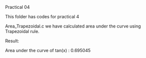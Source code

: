 Practical 04 

This folder has codes for practical 4

Area_Trapezoidal.c
we have calculated area under the curve using Trapezoidal rule.

Result:

Area under the curve of tan(x) : 0.695045